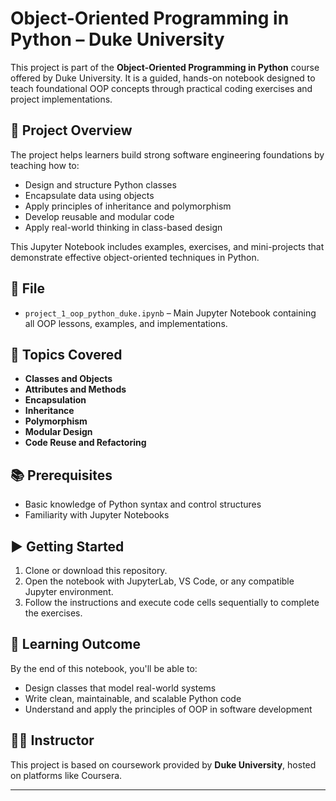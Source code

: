 # Object-Oriented Programming in Python – Duke University

This project is part of the **Object-Oriented Programming in Python** course offered by Duke University. It is a guided, hands-on notebook designed to teach foundational OOP concepts through practical coding exercises and project implementations.

## 🧠 Project Overview

The project helps learners build strong software engineering foundations by teaching how to:

- Design and structure Python classes
- Encapsulate data using objects
- Apply principles of inheritance and polymorphism
- Develop reusable and modular code
- Apply real-world thinking in class-based design

This Jupyter Notebook includes examples, exercises, and mini-projects that demonstrate effective object-oriented techniques in Python.

## 📂 File

- `project_1_oop_python_duke.ipynb` – Main Jupyter Notebook containing all OOP lessons, examples, and implementations.

## 📌 Topics Covered

- **Classes and Objects**
- **Attributes and Methods**
- **Encapsulation**
- **Inheritance**
- **Polymorphism**
- **Modular Design**
- **Code Reuse and Refactoring**

## 📚 Prerequisites

- Basic knowledge of Python syntax and control structures
- Familiarity with Jupyter Notebooks

## ▶️ Getting Started

1. Clone or download this repository.
2. Open the notebook with JupyterLab, VS Code, or any compatible Jupyter environment.
3. Follow the instructions and execute code cells sequentially to complete the exercises.

## 🚀 Learning Outcome

By the end of this notebook, you'll be able to:

- Design classes that model real-world systems
- Write clean, maintainable, and scalable Python code
- Understand and apply the principles of OOP in software development

## 👨‍🏫 Instructor

This project is based on coursework provided by **Duke University**, hosted on platforms like Coursera.

---